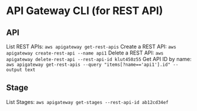 # API Gateway CLI (for REST API)

## API
List REST APIs: `aws apigateway get-rest-apis`
Create a REST API: `aws apigateway create-rest-api --name api1`
Delete a REST API: `aws apigateway delete-rest-api --rest-api-id klut450z55`
Get API ID by name: `aws apigateway get-rest-apis --query "items[?name=='api1'].id" --output text`

## Stage
List Stages: `aws apigateway get-stages --rest-api-id ab12cd34ef`
